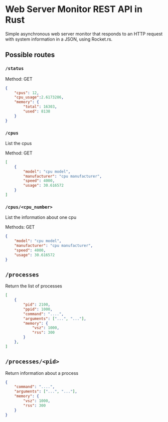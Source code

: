 # Web Server Monitor REST API in Rust

Simple asynchronous web server monitor that responds to an HTTP request with system information in a JSON, using Rocket.rs.


## Possible routes

### `/status`

Method: GET

```json
{
    "cpus": 12,
    "cpu_usage":2.6173286,
    "memory": {
        "total": 16303,
        "used": 8138
    }
}
```

### `/cpus`

List the cpus

Method: GET

```json
[
    {
        "model": "cpu model",
        "manufacturer": "cpu manufacturer",
        "speed": 4000,
        "usage": 30.616572
    }
]
```

### `/cpus/<cpu_number>`

List the information about one cpu

Methods: GET

```json
{
    "model": "cpu model",
    "manufacturer": "cpu manufacturer",
    "speed": 4000,
    "usage": 30.616572
}
```

## `/processes`

Return the list of processes

```json
[
    {
        "pid": 2100,
        "ppid": 1000,
        "command": "....",
        "arguments": ["...", "..."],
        "memory": {
            "vsz": 1000,
            "rss": 300
        }
    },
]
```

## `/processes/<pid>`

Return information about a process

```json
{
    "command": "....",
    "arguments": ["...", "..."],
    "memory": {
        "vsz": 1000,
        "rss": 300
    }
}
```
